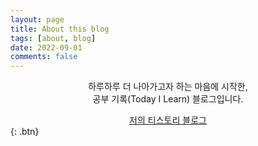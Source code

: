 ```yaml
---
layout: page
title: About this blog
tags: [about, blog]
date: 2022-09-01
comments: false
---
```

    
<center>하루하루 더 나아가고자 하는 마음에 시작한,<br>
             공부 기록(Today I Learn) 블로그입니다.</center>

[<center>저의 티스토리 블로그</center>](https://growthprint.tistory.com/){: .btn}
